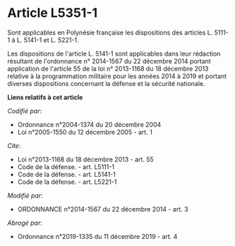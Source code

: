 # Article L5351-1

Sont applicables en Polynésie française les dispositions des articles L. 5111-1 à L. 5141-1 et L. 5221-1. 

Les dispositions de l'article L. 5141-1 sont applicables dans leur rédaction résultant de l'ordonnance n° 2014-1567 du 22
décembre 2014 portant application de l'article 55 de la loi n° 2013-1168 du 18 décembre 2013 relative à la programmation
militaire pour les années 2014 à 2019 et portant diverses dispositions concernant la défense et la sécurité nationale.

**Liens relatifs à cet article**

_Codifié par_:

  - Ordonnance n°2004-1374 du 20 décembre 2004
  - Loi n°2005-1550 du 12 décembre 2005 - art. 1

_Cite_:

  - Loi n°2013-1168 du 18 décembre 2013 - art. 55
  - Code de la défense. - art. L5111-1
  - Code de la défense. - art. L5141-1
  - Code de la défense. - art. L5221-1

_Modifié par_:

  - ORDONNANCE n°2014-1567 du 22 décembre 2014 - art. 3

_Abrogé par_:

  - Ordonnance n°2019-1335 du 11 décembre 2019 - art. 4

